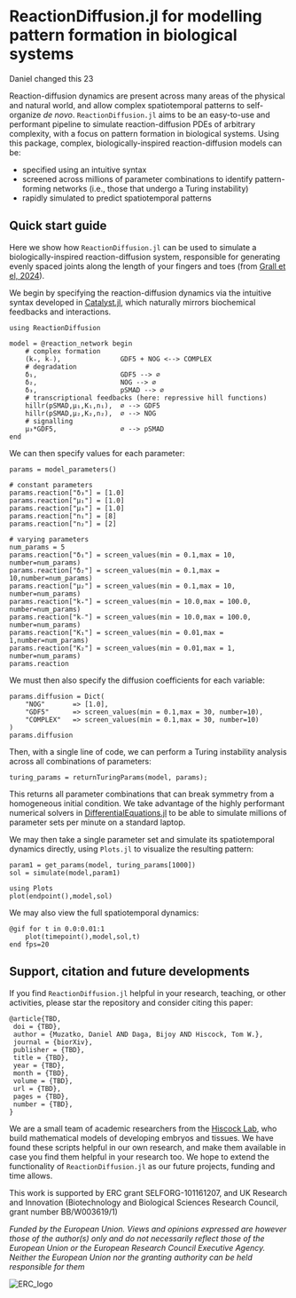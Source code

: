 # ReactionDiffusion.jl for modelling pattern formation in biological systems

Daniel changed this 23

Reaction-diffusion dynamics are present across many areas of the physical and natural world, and allow complex spatiotemporal patterns to self-organize *de novo*. `ReactionDiffusion.jl` aims to be an easy-to-use and performant pipeline to simulate reaction-diffusion PDEs of arbitrary complexity, with a focus on pattern formation in biological systems. Using this package, complex, biologically-inspired reaction-diffusion models can be:

- specified using an intuitive syntax
- screened across millions of parameter combinations to identify pattern-forming networks (i.e., those that undergo a Turing instability)
- rapidly simulated to predict spatiotemporal patterns

## Quick start guide

Here we show how `ReactionDiffusion.jl` can be used to simulate a biologically-inspired reaction-diffusion system, responsible for generating evenly spaced joints along the length of your fingers and toes (from [Grall et el, 2024](https://www.pnas.org/doi/10.1073/pnas.2304470121)).

We begin by specifying the reaction-diffusion dynamics via the intuitive syntax developed in [Catalyst.jl](https://github.com/SciML/Catalyst.jl), which naturally mirrors biochemical feedbacks and interactions.

```@example quickstart
using ReactionDiffusion

model = @reaction_network begin
    # complex formation
    (k₊, k₋),               GDF5 + NOG <--> COMPLEX 
    # degradation
    δ₁,                     GDF5 --> ∅
    δ₂,                     NOG --> ∅
    δ₃,                     pSMAD --> ∅
    # transcriptional feedbacks (here: repressive hill functions)
    hillr(pSMAD,μ₁,K₁,n₁),  ∅ --> GDF5
    hillr(pSMAD,μ₂,K₂,n₂),  ∅ --> NOG
    # signalling
    μ₃*GDF5,                ∅ --> pSMAD
end  
```

We can then specify values for each parameter:

```@example quickstart
params = model_parameters()

# constant parameters
params.reaction["δ₃"] = [1.0]
params.reaction["μ₁"] = [1.0]
params.reaction["μ₃"] = [1.0]
params.reaction["n₁"] = [8]
params.reaction["n₂"] = [2]

# varying parameters
num_params = 5
params.reaction["δ₁"] = screen_values(min = 0.1,max = 10, number=num_params)
params.reaction["δ₂"] = screen_values(min = 0.1,max = 10,number=num_params)
params.reaction["μ₂"] = screen_values(min = 0.1,max = 10, number=num_params)
params.reaction["k₊"] = screen_values(min = 10.0,max = 100.0, number=num_params)
params.reaction["k₋"] = screen_values(min = 10.0,max = 100.0, number=num_params)
params.reaction["K₁"] = screen_values(min = 0.01,max = 1,number=num_params)
params.reaction["K₂"] = screen_values(min = 0.01,max = 1, number=num_params)
params.reaction

```

We must then also specify the diffusion coefficients for each variable:

```@example quickstart
params.diffusion = Dict(
    "NOG"       => [1.0],
    "GDF5"      => screen_values(min = 0.1,max = 30, number=10),
    "COMPLEX"   => screen_values(min = 0.1,max = 30, number=10)
)
params.diffusion
```

Then, with a single line of code, we can perform a Turing instability analysis across all combinations of parameters:

```@repl quickstart
turing_params = returnTuringParams(model, params);
```

This returns all parameter combinations that can break symmetry from a homogeneous initial condition. We take advantage of the highly performant numerical solvers in [DifferentialEquations.jl](https://github.com/SciML/DifferentialEquations.jl) to be able to simulate millions of parameter sets per minute on a standard laptop. 

We may then take a single parameter set and simulate its spatiotemporal dynamics directly, using `Plots.jl` to visualize the resulting pattern:

```@example quickstart
param1 = get_params(model, turing_params[1000])
sol = simulate(model,param1)

using Plots
plot(endpoint(),model,sol)
```

We may also view the full spatiotemporal dynamics:

```@example quickstart
@gif for t in 0.0:0.01:1
    plot(timepoint(),model,sol,t)
end fps=20
```


## Support, citation and future developments

If you find `ReactionDiffusion.jl` helpful in your research, teaching, or other activities, please star the repository and consider citing this paper:

```
@article{TBD,
 doi = {TBD},
 author = {Muzatko, Daniel AND Daga, Bijoy AND Hiscock, Tom W.},
 journal = {biorXiv},
 publisher = {TBD},
 title = {TBD},
 year = {TBD},
 month = {TBD},
 volume = {TBD},
 url = {TBD},
 pages = {TBD},
 number = {TBD},
}
```

We are a small team of academic researchers from the [Hiscock Lab](https://twhiscock.github.io/), who build mathematical models of developing embryos and tissues. We have found these scripts helpful in our own research, and make them available in case you find them helpful in your research too. We hope to extend the functionality of `ReactionDiffusion.jl` as our future projects, funding and time allows.

This work is supported by ERC grant SELFORG-101161207, and UK Research and Innovation (Biotechnology and Biological Sciences Research Council, grant number BB/W003619/1) 

*Funded by the European Union. Views and opinions expressed are however those of the author(s) only and do not necessarily reflect those of the European Union or the European Research Council Executive Agency. Neither the European Union nor the granting authority can be held responsible for them*

![ERC_logo](./assets/LOGO_ERC-FLAG_FP.png)

